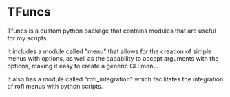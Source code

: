 TFuncs
======

Tfuncs is a custom python package that contains modules that are useful for my scripts.

It includes a module called "menu" that allows for the creation of simple menus with options, as well as the capability to accept arguments with the options, making it easy to create a generic CLI menu.

It also has a module called "rofi_integration" which facilitates the integration of rofi menus with python scripts.
